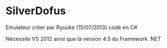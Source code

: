 ﻿SilverDofus
===========
Emulateur créer par Ryuuke (15/07/2013) codé en C#

Necessite VS 2012 ainsi que la version 4.5 du Framework .NET
